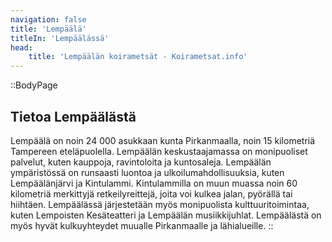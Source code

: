 ```yaml
---
navigation: false
title: 'Lempäälä'
titleIn: 'Lempäälässä'
head:
    title: 'Lempäälän koirametsät - Koirametsat.info'
---
```


::BodyPage
## Tietoa Lempäälästä
Lempäälä on noin 24 000 asukkaan kunta Pirkanmaalla, noin 15 kilometriä Tampereen eteläpuolella. Lempäälän keskustaajamassa on monipuoliset palvelut, kuten kauppoja, ravintoloita ja kuntosaleja. Lempäälän ympäristössä on runsaasti luontoa ja ulkoilumahdollisuuksia, kuten Lempäälänjärvi ja Kintulammi. Kintulammilla on muun muassa noin 60 kilometriä merkittyjä retkeilyreittejä, joita voi kulkea jalan, pyörällä tai hiihtäen. Lempäälässä järjestetään myös monipuolista kulttuuritoimintaa, kuten Lempoisten Kesäteatteri ja Lempäälän musiikkijuhlat. Lempäälästä on myös hyvät kulkuyhteydet muualle Pirkanmaalle ja lähialueille.
::